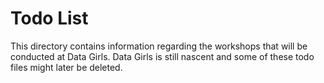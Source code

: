 # Todo List

This directory contains information regarding the workshops that will be conducted at Data Girls. 
Data Girls is still nascent and some of these todo files might later be deleted. 
